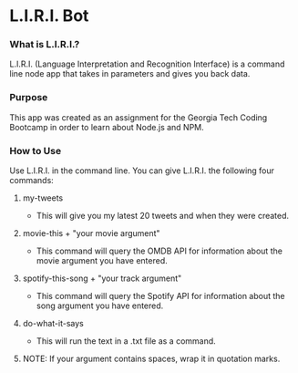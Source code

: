 # L.I.R.I. Bot

### What is L.I.R.I.?

L.I.R.I. (Language Interpretation and Recognition Interface) is a command line node app that takes in parameters and gives you back data.

### Purpose

This app was created as an assignment for the Georgia Tech Coding Bootcamp in order to learn about Node.js and NPM.

### How to Use

Use L.I.R.I. in the command line. You can give L.I.R.I. the following four commands:

1. my-tweets
	* This will give you my latest 20 tweets and when they were created.
2. movie-this + "your movie argument"
	* This command will query the OMDB API for information about the movie argument you have entered. 
3. spotify-this-song + "your track argument"
	* This command will query the Spotify API for information about the song argument you have entered.
4. do-what-it-says
	* This will run the text in a .txt file as a command.

5. NOTE: If your argument contains spaces, wrap it in quotation marks.